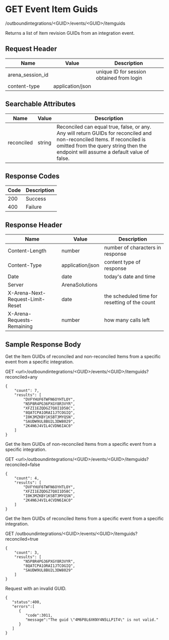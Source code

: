 # GET Event Item Guids
/outboundintegrations/&lt;GUID&gt;/events/&lt;GUID&gt;/itemguids

Returns a list of Item revision GUIDs from an integration event.

## Request Header

| Name  | Value  | Description  |
|  --- |  --- |  --- | 
| arena_session_id  |   | unique ID for session obtained from login  |
| content-type  | application/json  |   |

## Searchable Attributes

| Name  | Value  | Description  |
|  --- |  --- |  --- | 
| reconciled  | string  | Reconciled can equal true, false, or any. Any will return GUIDs for reconciled and non-reconciled Items. If reconciled is omitted from the query string then the endpoint will assume a default value of false.  |

## Response Codes

| Code  | Description  |
|  --- |  --- | 
| 200  | Success  |
| 400  | Failure  |

## Response Header

| Name  | Value  | Description  |
|  --- |  --- |  --- | 
| Content-Length  | number  | number of characters in response  |
| Content-Type  | application/json  | content type of response  |
| Date  | date  | today's date and time  |
| Server  | ArenaSolutions  |   |
| X-Arena-Next-Request-Limit-Reset   | date  | the scheduled time for resetting of the count  |
| X-Arena-Requests-Remaining   | number  | how many calls left  |

## Sample Response Body
Get the Item GUIDs of reconciled and non-reconciled Items from a specific event from a specific integration.

GET &lt;url&gt;/outboundintegrations/&lt;GUID&gt;/events/&lt;GUID&gt;/itemguids?reconciled=any

```
{
    "count": 7,
    "results": [
        "DVFYHUF6TWFN6OYHTLOY",
        "N5P8R4PG36PXGY8R3VYR",
        "XFZI1EZQDGZ7Q8I1D58C",
        "8QATCPA1ORAI1JTCOGIQ",
        "I0K3MZKBY1KSBT3MYQSN",
        "SAUDW9UL8BU2L3DW8029",
        "2K4N6J4VIL4CVDN6IAC0"
    ]
}       
```
Get the Item GUIDs of non-reconciled Items from a specific event from a specific integration.

GET &lt;url&gt;/outboundintegrations/&lt;GUID&gt;/events/&lt;GUID&gt;/itemguids?reconciled=false

```
{
    "count": 4,
    "results": [
        "DVFYHUF6TWFN6OYHTLOY",
        "XFZI1EZQDGZ7Q8I1D58C",
        "I0K3MZKBY1KSBT3MYQSN",
        "2K4N6J4VIL4CVDN6IAC0"
    ]
}   
```
Get the Item GUIDs of reconciled Items from a specific event from a specific integration.

GET /outboundintegrations/&lt;GUID&gt;/events/&lt;GUID&gt;/itemguids?reconciled=true

```
{
    "count": 3,
    "results": [
        "N5P8R4PG36PXGY8R3VYR",
        "8QATCPA1ORAI1JTCOGIQ",
        "SAUDW9UL8BU2L3DW8029"
    ]
}  
```
Request with an invalid GUID.

```
{  
   "status":400,
   "errors":[  
      {  
         "code":3011,
         "message":"The guid \"4M6P8L6XKNY4N5LLP1T4\" is not valid."
      }
   ]
}
```
